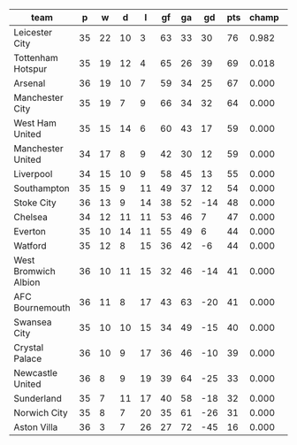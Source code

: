|         team         | p  | w  | d  | l  | gf | ga | gd  | pts | champ |  1-4  |  5-7  |  rlg  |
|----------------------|----|----|----|----|----|----|-----|-----|-------|-------|-------|-------|
| Leicester City       | 35 | 22 | 10 |  3 | 63 | 33 |  30 |  76 | 0.982 | 1.000 | 0.000 | 0.000|
| Tottenham Hotspur    | 35 | 19 | 12 |  4 | 65 | 26 |  39 |  69 | 0.018 | 1.000 | 0.000 | 0.000|
| Arsenal              | 36 | 19 | 10 |  7 | 59 | 34 |  25 |  67 | 0.000 | 0.963 | 0.037 | 0.000|
| Manchester City      | 35 | 19 |  7 |  9 | 66 | 34 |  32 |  64 | 0.000 | 0.888 | 0.112 | 0.000|
| West Ham United      | 35 | 15 | 14 |  6 | 60 | 43 |  17 |  59 | 0.000 | 0.058 | 0.929 | 0.000|
| Manchester United    | 34 | 17 |  8 |  9 | 42 | 30 |  12 |  59 | 0.000 | 0.087 | 0.888 | 0.000|
| Liverpool            | 34 | 15 | 10 |  9 | 58 | 45 |  13 |  55 | 0.000 | 0.005 | 0.813 | 0.000|
| Southampton          | 35 | 15 |  9 | 11 | 49 | 37 |  12 |  54 | 0.000 | 0.000 | 0.209 | 0.000|
| Stoke City           | 36 | 13 |  9 | 14 | 38 | 52 | -14 |  48 | 0.000 | 0.000 | 0.000 | 0.000|
| Chelsea              | 34 | 12 | 11 | 11 | 53 | 46 |   7 |  47 | 0.000 | 0.000 | 0.011 | 0.000|
| Everton              | 35 | 10 | 14 | 11 | 55 | 49 |   6 |  44 | 0.000 | 0.000 | 0.000 | 0.000|
| Watford              | 35 | 12 |  8 | 15 | 36 | 42 |  -6 |  44 | 0.000 | 0.000 | 0.000 | 0.000|
| West Bromwich Albion | 36 | 10 | 11 | 15 | 32 | 46 | -14 |  41 | 0.000 | 0.000 | 0.000 | 0.000|
| AFC Bournemouth      | 36 | 11 |  8 | 17 | 43 | 63 | -20 |  41 | 0.000 | 0.000 | 0.000 | 0.000|
| Swansea City         | 35 | 10 | 10 | 15 | 34 | 49 | -15 |  40 | 0.000 | 0.000 | 0.000 | 0.000|
| Crystal Palace       | 36 | 10 |  9 | 17 | 36 | 46 | -10 |  39 | 0.000 | 0.000 | 0.000 | 0.000|
| Newcastle United     | 36 |  8 |  9 | 19 | 39 | 64 | -25 |  33 | 0.000 | 0.000 | 0.000 | 0.720|
| Sunderland           | 35 |  7 | 11 | 17 | 40 | 58 | -18 |  32 | 0.000 | 0.000 | 0.000 | 0.485|
| Norwich City         | 35 |  8 |  7 | 20 | 35 | 61 | -26 |  31 | 0.000 | 0.000 | 0.000 | 0.795|
| Aston Villa          | 36 |  3 |  7 | 26 | 27 | 72 | -45 |  16 | 0.000 | 0.000 | 0.000 | 1.000|
